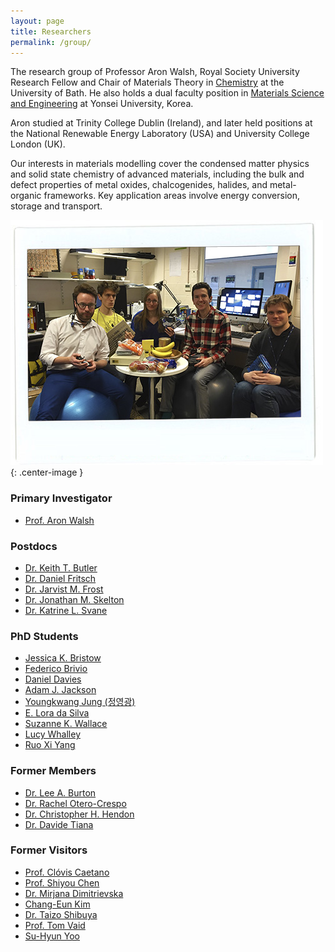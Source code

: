 ```yaml
---
layout: page
title: Researchers 
permalink: /group/
---
```


The research group of Professor Aron Walsh, Royal Society University Research Fellow and Chair of Materials Theory in [Chemistry](http://www.bath.ac.uk/chemistry/) at the University of Bath. 
He also holds a dual faculty position in [Materials Science and Engineering](http://mse.yonsei.ac.kr/eng/) at Yonsei University, Korea.

Aron studied at Trinity College Dublin (Ireland), and later held positions at the National Renewable Energy Laboratory (USA) and University College London (UK).

Our interests in materials modelling cover the condensed matter physics 
and solid state chemistry of advanced materials, including the bulk and 
defect properties of metal oxides, chalcogenides, halides, and metal-organic frameworks. 
Key application areas involve energy conversion, storage and transport.

![](/assets/pdra_2016.jpg){: .center-image }

### Primary Investigator
- [Prof. Aron Walsh](https://scholar.google.co.uk/citations?user=Ktvn91gAAAAJ&hl=en)

### Postdocs
- [Dr. Keith T. Butler](https://scholar.google.co.uk/citations?user=eruLmgUAAAAJ&hl=en)
- [Dr. Daniel Fritsch]()
- [Dr. Jarvist M. Frost](https://scholar.google.co.uk/citations?user=qNlfsFEAAAAJ&hl=en)
- [Dr. Jonathan M. Skelton](https://scholar.google.co.uk/citations?user=FAK4WzwAAAAJ&hl=en)
- [Dr. Katrine L. Svane](https://scholar.google.co.uk/citations?user=1x7ZtTEAAAAJ&hl=en)

### PhD Students
- [Jessica K. Bristow](https://scholar.google.co.uk/citations?user=wP_frhsAAAAJ&hl=en)
- [Federico Brivio](https://scholar.google.co.uk/citations?user=epCA0qoAAAAJ&hl=en)
- [Daniel Davies]()
- [Adam J. Jackson](https://scholar.google.co.uk/citations?user=0aWeSroAAAAJ&hl=en)
- [Youngkwang Jung (정영광)]()
- [E. Lora da Silva](https://scholar.google.co.uk/citations?user=VqvhWVoAAAAJ&hl=en)
- [Suzanne K. Wallace](https://scholar.google.co.uk/citations?user=sZ6ZWoAAAAAJ&hl=en)
- [Lucy Whalley]()
- [Ruo Xi Yang](https://scholar.google.co.uk/citations?user=Il_KFS8AAAAJ&hl=en)

### Former Members
- [Dr. Lee A. Burton](https://scholar.google.co.uk/citations?user=fEp-jzkAAAAJ&hl=en)
- [Dr. Rachel Otero-Crespo](https://scholar.google.co.uk/citations?user=WQ2GSygAAAAJ&hl=en)
- [Dr. Christopher H. Hendon](https://scholar.google.co.uk/citations?user=0cqrNGkAAAAJ&hl=en)
- [Dr. Davide Tiana](https://scholar.google.co.uk/citations?user=4VjMg_cAAAAJ&hl=en)

### Former Visitors
- [Prof. Clóvis Caetano](http://www.bv.fapesp.br/pt/pesquisador/34209/clovis-caetano/)
- [Prof. Shiyou Chen](https://scholar.google.co.uk/citations?user=ZGmDGb0AAAAJ&hl=en)
- [Dr. Mirjana Dimitrievska](https://scholar.google.co.uk/citations?user=ytV8eIQAAAAJ&hl=en)
- [Chang-Eun Kim](https://scholar.google.co.uk/citations?user=20AziH8AAAAJ&hl=en)
- [Dr. Taizo Shibuya](https://scholar.google.com/citations?user=CGWpbEwAAAAJ&hl=ja)
- [Prof. Tom Vaid](https://scholar.google.com/citations?user=c_2f970AAAAJ&hl=en)
- [Su-Hyun Yoo](https://scholar.google.co.uk/citations?user=VhIOTvcAAAAJ&hl=en)
